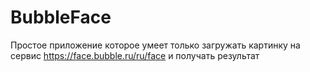 # BubbleFace
Простое приложение которое умеет только загружать картинку на сервис https://face.bubble.ru/ru/face и получать результат

